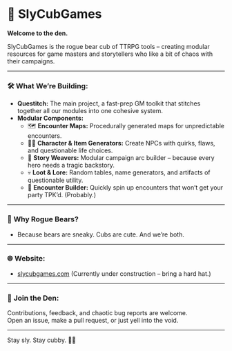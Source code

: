 # 🐻 SlyCubGames

**Welcome to the den.**

SlyCubGames is the rogue bear cub of TTRPG tools – creating modular resources for game masters and storytellers who like a bit of chaos with their campaigns.  

---

### 🛠️ **What We’re Building:**
- **Questitch:** The main project, a fast-prep GM toolkit that stitches together all our modules into one cohesive system.
- **Modular Components:**  
  - 🗺️ **Encounter Maps:** Procedurally generated maps for unpredictable encounters.  
  - 🧙‍♂️ **Character & Item Generators:** Create NPCs with quirks, flaws, and questionable life choices.  
  - 📜 **Story Weavers:** Modular campaign arc builder – because every hero needs a tragic backstory.  
  - 💀 **Loot & Lore:** Random tables, name generators, and artifacts of questionable utility.  
  - 🐾 **Encounter Builder:** Quickly spin up encounters that won’t get your party TPK’d. (Probably.)  

---

### 🦝 **Why Rogue Bears?**
- Because bears are sneaky. Cubs are cute. And we’re both.  

---

### 🌐 **Website:**  
- [slycubgames.com](https://slycubgames.com) (Currently under construction – bring a hard hat.)

---

### 🍯 **Join the Den:**  
Contributions, feedback, and chaotic bug reports are welcome.  
Open an issue, make a pull request, or just yell into the void.  

---

Stay sly. Stay cubby. 🐻✨
